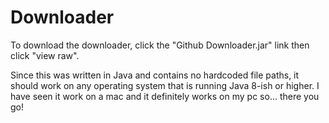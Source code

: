 # Downloader
To download the downloader, click the "Github Downloader.jar" link then click "view raw".

Since this was written in Java and contains no hardcoded file paths, it should work on any operating system that is running Java 8-ish or higher. I have seen it work on a mac and it definitely works on my pc so... there you go!
